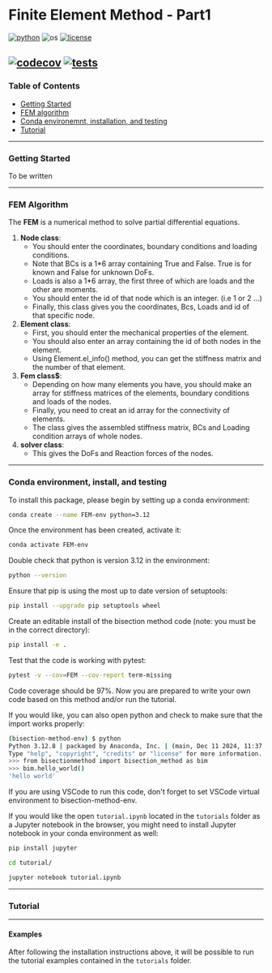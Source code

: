 # Finite Element Method - Part1

[![python](https://img.shields.io/badge/python-3.12-blue.svg)](https://www.python.org/)
![os](https://img.shields.io/badge/os-ubuntu%20|%20macos%20|%20windows-blue.svg)
[![license](https://img.shields.io/badge/license-MIT-green.svg)](https://github.com/sandialabs/sibl#license)

[![codecov](https://codecov.io/gh/mrahimi74/FEM/graph/badge.svg?token=RqAIkRNOJH)](https://codecov.io/gh/mrahimi74/FEM)
[![tests](https://github.com/Lejeune-Lab-Graduate-Course-Materials/bisection-method/actions/workflows/tests.yml/badge.svg)](https://github.com/Lejeune-Lab-Graduate-Course-Materials/bisection-method/actions)
---

### Table of Contents
* [Getting Started](#gs)
* [FEM algorithm](#algo)
* [Conda environemnt, installation, and testing](#install)
* [Tutorial](#tutorial)

---

### Getting Started

To be written

---

### FEM Algorithm <a name="algo"></a>

The **FEM** is a numerical method to solve partial differential equations.

1. **Node class**:
   - You should enter the coordinates, boundary conditions and loading conditions.
   - Note that BCs is a 1*6 array containing True and False. True is for known and False for unknown DoFs.
   - Loads is also a 1*6 array, the first three of which are loads and the other are moments.
   - You should enter the id of that node which is an integer. (i.e 1 or 2 ...)
   - Finally, this class gives you the coordinates, Bcs, Loads and id of that specific node.
2. **Element class**:
   - First, you should enter the mechanical properties of the element.
   - You should also enter an array containing the id of both nodes in the element.
   - Using Element.el_info() method, you can get the stiffness matrix and the number of that element.
3. **Fem class$**:
   - Depending on how many elements you have, you should make an array for stiffness matrices of the elements, boundary conditions and loads of the nodes.
   - Finally, you need to creat an id array for the connectivity of elements.
   - The class gives the assembled stiffness matrix, BCs and Loading condition arrays of whole nodes.
4. **solver class**:
   - This gives the DoFs and Reaction forces of the nodes.
---

### Conda environment, install, and testing <a name="install"></a>

To install this package, please begin by setting up a conda environment:
```bash
conda create --name FEM-env python=3.12
```
Once the environment has been created, activate it:

```bash
conda activate FEM-env
```
Double check that python is version 3.12 in the environment:
```bash
python --version
```
Ensure that pip is using the most up to date version of setuptools:
```bash
pip install --upgrade pip setuptools wheel
```
Create an editable install of the bisection method code (note: you must be in the correct directory):
```bash
pip install -e .
```
Test that the code is working with pytest:
```bash
pytest -v --cov=FEM --cov-report term-missing
```
Code coverage should be 97%. Now you are prepared to write your own code based on this method and/or run the tutorial. 

If you would like, you can also open python and check to make sure that the import works properly:
```bash
(bisection-method-env) $ python
Python 3.12.8 | packaged by Anaconda, Inc. | (main, Dec 11 2024, 11:37:13) [Clang 14.0.6 ] on darwin
Type "help", "copyright", "credits" or "license" for more information.
>>> from bisectionmethod import bisection_method as bim
>>> bim.hello_world()
'hello world'
```
If you are using VSCode to run this code, don't forget to set VSCode virtual environment to bisection-method-env.

If you would like the open `tutorial.ipynb` located in the `tutorials` folder as a Jupyter notebook in the browser, you might need to install Jupyter notebook in your conda environment as well:
```bash
pip install jupyter
```
```bash
cd tutorial/
```
```bash
jupyter notebook tutorial.ipynb
```
---

### Tutorial <a name="tutorial"></a>

---

#### **Examples**

After following the installation instructions above, it will be possible to run the tutorial examples contained in the `tutorials` folder.
